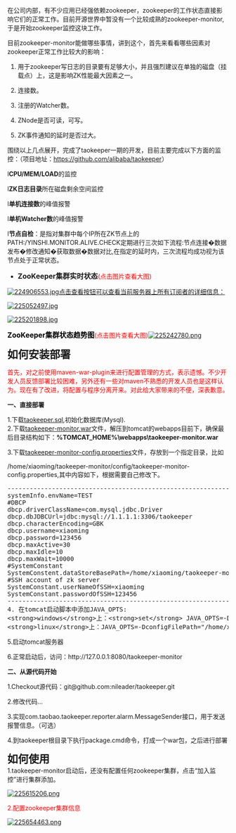 <p></p>
<p>在公司内部，有不少应用已经强依赖zookeeper，zookeeper的工作状态直接影响它们的正常工作。目前开源世界中暂没有一个比较成熟的zookeeper-monitor,于是开始zookeeper监控这块工作。</p>
<p style="text-align:left;">目前zookeeper-monitor能做哪些事情，讲到这个，首先来看看哪些因素对zookeeper正常工作比较大的影响：</p>
<ol class="list-paddingleft-2">
 <li><p>用于zookeeper写日志的目录要有足够大小，并且强烈建议在单独的磁盘（挂载点）上，这是影响ZK性能最大因素之一。</p></li>
 <li><p>连接数。</p></li>
 <li><p>注册的Watcher数。</p></li>
 <li><p>ZNode是否可读，可写。</p></li>
 <li><p>ZK事件通知的延时是否过大。</p></li>
</ol>
<p style="text-align:left;">围绕以上几点展开，完成了taokeeper一期的开发，目前主要完成以下方面的监控：（项目地址：<a href="https://github.com/alibaba/taokeeper" target="_blank">https://github.com/alibaba/taokeeper</a>）</p>
<p style="text-align:left;">l<strong>CPU/MEM/LOAD</strong>的监控</p>
<p style="text-align:left;">l<strong>ZK</strong><strong>日志目录</strong>所在磁盘剩余空间监控</p>
<p style="text-align:left;">l<strong>单机连接数</strong>的峰值报警</p>
<p style="text-align:left;">l<strong>单机Watcher数</strong>的峰值报警</p>
<p style="text-align:left;">l<strong>节点自检</strong>：是指对集群中每个IP所在ZK节点上的PATH:/YINSHI.MONITOR.ALIVE.CHECK定期进行三次如下流程:节点连接&#xfffd;数据发布&#xfffd;修改通知&#xfffd;获取数据&#xfffd;数据对比,在指定的延时内，三次流程均成功视为该节点处于正常状态。</p>
<ul class="list-paddingleft-2">
 <li><p><strong><span style="font-size:medium;">ZooKeeper集群实时状态</span></strong><span style="color:#FF0000;">(点击图片查看大图)</span></p></li>
</ul>
<p><a href="http://img1.51cto.com/attachment/201311/224906553.jpg" target="_blank"><img onload="if(this.width>650) this.width=650;" title="monitor-interface.jpg" src="http://img1.51cto.com/attachment/201311/224906553.jpg" alt="224906553.jpg">点击查看按钮可以查看当前服务器上所有订阅者的详细信息：</a></p>
<p><a href="http://img1.51cto.com/attachment/201311/225052497.jpg" target="_blank"><img onload="if(this.width>650) this.width=650;" title="zookeeper_monitor_view_watch.jpg" src="http://img1.51cto.com/attachment/201311/225052497.jpg" alt="225052497.jpg"></a></p>
<p><a href="http://img1.51cto.com/attachment/201311/225201898.jpg" target="_blank"><img onload="if(this.width>650) this.width=650;" title="alarm-setting-interface1.jpg" src="http://img1.51cto.com/attachment/201311/225201898.jpg" alt="225201898.jpg"></a></p>
<p><span style="color:#FF0000;"><strong><span style="color:#000000;"><span style="font-size:medium;">ZooKeeper集群状态趋势图</span></span></strong>(点击图片查看大图)<a href="http://img1.51cto.com/attachment/201311/225242780.png" target="_blank"><img onload="if(this.width>650) this.width=650;" title="taokeeper_monitor_trend_chart-1024x677.png" src="http://img1.51cto.com/attachment/201311/225242780.png" alt="225242780.png"></a></span></p>
<p><span style="color:#FF0000;"></span></p>
<p><strong><span style="font-size:x-large;">如何安装部署</span></strong></p>
<p><span style="color:#FF0000;">首先，对之前使用maven-war-plugin来进行配置管理的方式，表示遗憾。不少开发人员反馈部署比较困难，另外还有一些对maven不熟悉的开发人员也是这样认为。现在有了改进，将配置与程序分离开来。对此给大家带来的不便，深表歉意。</span></p>
<p><strong>一、直接部署</strong></p>
<p>1.下载<a href="http://pan.baidu.com/share/link?shareid=4059329570&amp;uk=2064399439" target="_blank">taokeeper.sql</a>,初始化数据库(Mysql).<br>2.下载<a title="taokeeper" href="http://pan.baidu.com/share/link?shareid=4033853839&amp;uk=2064399439" target="_blank">taokeeper-monitor.war</a>文件，解压到tomcat的webapps目前下，确保最后目录结构如下：<strong>%TOMCAT_HOME%\webapps\taokeeper-monitor.war</strong></p>
<p>3.下载<a href="http://115.com/file/e730luvq" target="_blank"></a><a href="http://pan.baidu.com/share/link?shareid=4057042957&amp;uk=2064399439" target="_blank">taokeeper-monitor-config.properties</a>文件，存放到一个指定目录，比如</p>
<p>/home/xiaoming/taokeeper-monitor/config/taokeeper-monitor-config.properties,其中内容如下，根据需要自己修改下。</p>
<p><span style="color:#FF0000;"></span></p>
<pre class="brush:java;toolbar:false;">----------------------------------------------------------------
systemInfo.envName=TEST
#DBCP
dbcp.driverClassName=com.mysql.jdbc.Driver
dbcp.dbJDBCUrl=jdbc:mysql://1.1.1.1:3306/taokeeper
dbcp.characterEncoding=GBK
dbcp.username=xiaoming
dbcp.password=123456
dbcp.maxActive=30
dbcp.maxIdle=10
dbcp.maxWait=10000
#SystemConstant
SystemConstent.dataStoreBasePath=/home/xiaoming/taokeeper-monitor/ZookeeperStore
#SSH account of zk server
SystemConstant.userNameOfSSH=xiaoming
SystemConstant.passwordOfSSH=123456
------------------------------------------------------------------
4. 在tomcat启动脚本中添加JAVA_OPTS:
&lt;strong&gt;windows&lt;/strong&gt;上：&lt;strong&gt;set&lt;/strong&gt; JAVA_OPTS=-DconfigFilePath="D:servertomcatwebappstaokeeper-monitor-config.properties"
&lt;strong&gt;linux&lt;/strong&gt;上：JAVA_OPTS=-DconfigFilePath="/home/xiaoming/taokeeper-monitor/config/taokeeper-monitor-config.properties"</pre>
<p><span style="color:#FF0000;"></span></p>
<p>5.启动tomcat服务器</p>
<p>6.正常启动后，访问：http://127.0.0.1:8080/taokeeper-monitor</p>
<p><strong>二、从源代码开始</strong></p>
<p>1.Checkout源代码：git@github.com:nileader/taokeeper.git</p>
<p>2.修改代码…</p>
<p>3.实现com.taobao.taokeeper.reporter.alarm.MessageSender接口，用于发送报警信息。（可选）</p>
<p>4.到taokeeper根目录下执行package.cmd命令，打成一个war包，之后进行部署</p>
<p><strong><span style="font-size:x-large;">如何使用</span></strong><br>1.taokeeper-monitor启动后，还没有配置任何zookeeper集群，点击“加入监控”进行集群添加。</p>
<p><span style="color:#FF0000;"><a href="http://img1.51cto.com/attachment/201311/225615206.png" target="_blank"><img onload="if(this.width>650) this.width=650;" title="11111.png" src="http://img1.51cto.com/attachment/201311/225615206.png" alt="225615206.png"></a></span></p>
<p><span style="color:#FF0000;">2.配置zookeeper集群信息</span></p>
<p><span style="color:#FF0000;"><a href="http://img1.51cto.com/attachment/201311/225654463.png" target="_blank"><img onload="if(this.width>650) this.width=650;" title="000000.png" src="http://img1.51cto.com/attachment/201311/225654463.png" alt="225654463.png"></a></span></p>
